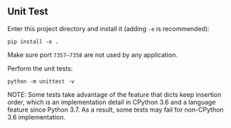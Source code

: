 ## Unit Test

Enter this project directory and install it (adding `-e` is recommended):

    pip install -e .

Make sure port `7357–7358` are not used by any application.

Perform the unit tests:

    python -m unittest -v

NOTE: Some tests take advantage of the feature that dicts keep insertion order, which is an implementation detail in CPython 3.6 and a language feature since Python 3.7. As a result, some tests may fail for non-CPython 3.6 implementation.
